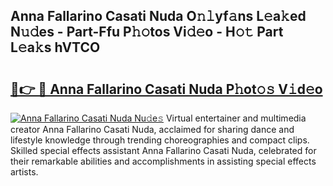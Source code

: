 ## Anna Fallarino Casati Nuda O𝚗𝚕yf𝚊ns L𝚎a𝚔ed N𝚞𝚍es - Part-Ffu P𝚑𝚘tos Vi𝚍𝚎o - H𝚘𝚝 Part L𝚎a𝚔s hVTCO

# <h2><a href="http://kfa18y.oniu.top/?m=Anna+Fallarino+Casati+Nuda">🔗👉 🔴 Anna Fallarino Casati Nuda P𝚑ot𝚘𝚜 V𝚒d𝚎o</a></h2>

[![Anna Fallarino Casati Nuda Nu𝚍e𝚜](https://i.imgur.com/0qMVB7G.gif)](http://kfa18y.oniu.top/?m=Anna+Fallarino+Casati+Nuda)
Virtual entertainer and multimedia creator Anna Fallarino Casati Nuda, acclaimed for sharing dance and lifestyle knowledge through trending choreographies and compact clips. Skilled special effects assistant Anna Fallarino Casati Nuda, celebrated for their remarkable abilities and accomplishments in assisting special effects artists.  
